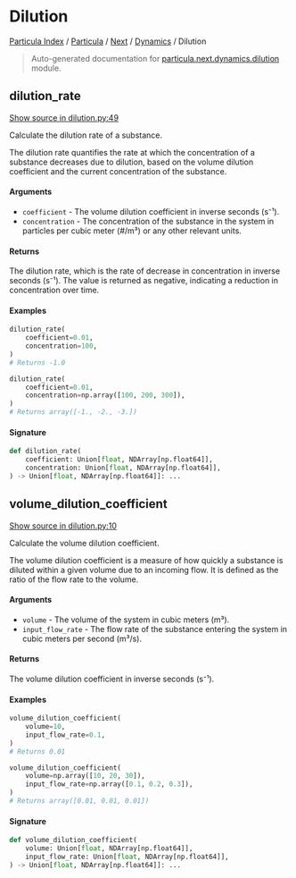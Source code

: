 # Dilution

[Particula Index](../../../README.md#particula-index) / [Particula](../../index.md#particula) / [Next](../index.md#next) / [Dynamics](./index.md#dynamics) / Dilution

> Auto-generated documentation for [particula.next.dynamics.dilution](https://github.com/uncscode/particula/blob/main/particula/next/dynamics/dilution.py) module.

## dilution_rate

[Show source in dilution.py:49](https://github.com/uncscode/particula/blob/main/particula/next/dynamics/dilution.py#L49)

Calculate the dilution rate of a substance.

The dilution rate quantifies the rate at which the concentration of a
substance decreases due to dilution, based on the volume dilution
coefficient and the current concentration of the substance.

#### Arguments

- `coefficient` - The volume dilution coefficient in inverse seconds (s⁻¹).
- `concentration` - The concentration of the substance in the system
    in particles per cubic meter (#/m³) or any other relevant units.

#### Returns

The dilution rate, which is the rate of decrease in concentration
in inverse seconds (s⁻¹). The value is returned as negative, indicating
a reduction in concentration over time.

#### Examples

``` py title="float input"
dilution_rate(
    coefficient=0.01,
    concentration=100,
)
# Returns -1.0
```

``` py title="array input"
dilution_rate(
    coefficient=0.01,
    concentration=np.array([100, 200, 300]),
)
# Returns array([-1., -2., -3.])
```

#### Signature

```python
def dilution_rate(
    coefficient: Union[float, NDArray[np.float64]],
    concentration: Union[float, NDArray[np.float64]],
) -> Union[float, NDArray[np.float64]]: ...
```



## volume_dilution_coefficient

[Show source in dilution.py:10](https://github.com/uncscode/particula/blob/main/particula/next/dynamics/dilution.py#L10)

Calculate the volume dilution coefficient.

The volume dilution coefficient is a measure of how quickly a substance
is diluted within a given volume due to an incoming flow. It is defined as
the ratio of the flow rate to the volume.

#### Arguments

- `volume` - The volume of the system in cubic meters (m³).
- `input_flow_rate` - The flow rate of the substance entering the system
    in cubic meters per second (m³/s).

#### Returns

The volume dilution coefficient in inverse seconds (s⁻¹).

#### Examples

``` py title="float input"
volume_dilution_coefficient(
    volume=10,
    input_flow_rate=0.1,
)
# Returns 0.01
```

``` py title="array input"
volume_dilution_coefficient(
    volume=np.array([10, 20, 30]),
    input_flow_rate=np.array([0.1, 0.2, 0.3]),
)
# Returns array([0.01, 0.01, 0.01])
```

#### Signature

```python
def volume_dilution_coefficient(
    volume: Union[float, NDArray[np.float64]],
    input_flow_rate: Union[float, NDArray[np.float64]],
) -> Union[float, NDArray[np.float64]]: ...
```
